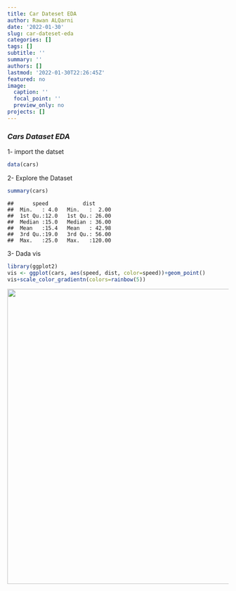 ```yaml
---
title: Car Dateset EDA
author: Rawan ALQarni
date: '2022-01-30'
slug: car-dateset-eda
categories: []
tags: []
subtitle: ''
summary: ''
authors: []
lastmod: '2022-01-30T22:26:45Z'
featured: no
image:
  caption: ''
  focal_point: ''
  preview_only: no
projects: []
---
```

### *Cars Dataset EDA*

1- import the datset


```r
data(cars)
```

2- Explore the Dataset 

```r
summary(cars)
```

```
##      speed           dist       
##  Min.   : 4.0   Min.   :  2.00  
##  1st Qu.:12.0   1st Qu.: 26.00  
##  Median :15.0   Median : 36.00  
##  Mean   :15.4   Mean   : 42.98  
##  3rd Qu.:19.0   3rd Qu.: 56.00  
##  Max.   :25.0   Max.   :120.00
```

3- Dada vis 

```r
library(ggplot2)
vis <- ggplot(cars, aes(speed, dist, color=speed))+geom_point()
vis+scale_color_gradientn(colors=rainbow(5))
```

<img src="{{< blogdown/postref >}}index_files/figure-html/unnamed-chunk-3-1.png" width="672" />

